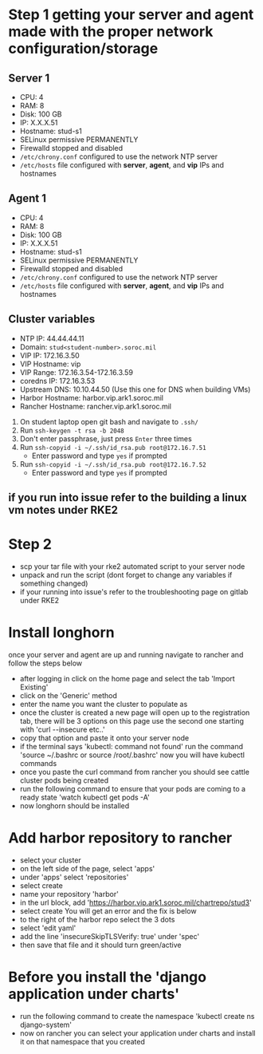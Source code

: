 # Step 1 getting your server and agent made with the proper network configuration/storage

## Server 1 

- CPU: 4
- RAM: 8
- Disk: 100 GB
- IP: X.X.X.51
- Hostname: stud<student-number>-s1
- SELinux permissive PERMANENTLY
- Firewalld stopped and disabled
- `/etc/chrony.conf` configured to use the network NTP server
- `/etc/hosts` file configured with **server**, **agent**, and **vip** IPs and hostnames

## Agent 1

- CPU: 4
- RAM: 8
- Disk: 100 GB
- IP: X.X.X.51
- Hostname: stud<student-number>-s1
- SELinux permissive PERMANENTLY
- Firewalld stopped and disabled
- `/etc/chrony.conf` configured to use the network NTP server
- `/etc/hosts` file configured with **server**, **agent**, and **vip** IPs and hostnames

## Cluster variables

- NTP IP: 44.44.44.11
- Domain: `stud<student-number>.soroc.mil`
- VIP IP: 172.16.3.50
- VIP Hostname: vip
- VIP Range: 172.16.3.54-172.16.3.59
- coredns IP: 172.16.3.53
- Upstream DNS: 10.10.44.50 (Use this one for DNS when building VMs)
- Harbor Hostname: harbor.vip.ark1.soroc.mil
- Rancher Hostname: rancher.vip.ark1.soroc.mil

1. On student laptop open git bash and navigate to `.ssh/`
1. Run `ssh-keygen -t rsa -b 2048`
1. Don't enter passphrase, just press `Enter` three times
1. Run `ssh-copyid -i ~/.ssh/id_rsa.pub root@172.16.7.51`
   * Enter password and type `yes` if prompted
1. Run `ssh-copyid -i ~/.ssh/id_rsa.pub root@172.16.7.52`
   * Enter password and type `yes` if prompted
## if you run into issue refer to the building a linux vm notes under RKE2

# Step 2

- scp your tar file with your rke2 automated script to your server node
- unpack and run the script (dont forget to change any variables if something changed)
- if your running into issue's refer to the troubleshooting page on gitlab under RKE2

# Install longhorn
once your server and agent are up and running navigate to rancher and follow the steps below

- after logging in click on the home page and select the tab 'Import Existing'
- click on the 'Generic' method
- enter the name you want the cluster to populate as
- once the cluster is created a new page will open up to the registration tab, there will be 3 options on this page use the second one starting with 'curl --insecure etc..'
- copy that option and paste it onto your server node
- if the terminal says 'kubectl: command not found' run the command 'source ~/.bashrc or source /root/.bashrc' now you will have kubectl commands
- once you paste the curl command from rancher you should see cattle cluster pods being created
- run the following command to ensure that your pods are coming to a ready state 'watch kubectl get pods -A'
- now longhorn should be installed

# Add harbor repository to rancher
- select your cluster
- on the left side of the page, select 'apps'
- under 'apps' select 'repositories'
- select create
- name your repository 'harbor'
- in the url block, add 'https://harbor.vip.ark1.soroc.mil/chartrepo/stud3'
- select create
You will get an error and the fix is below
- to the right of the harbor repo select the 3 dots
- select 'edit yaml'
- add the line 'insecureSkipTLSVerify: true' under 'spec'
- then save that file and it should turn green/active

# Before you install the 'django application under charts'
- run the following command to create the namespace 'kubectl create ns django-system'
- now on rancher you can select your application under charts and install it on that namespace that you created
